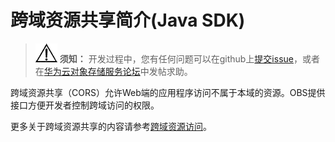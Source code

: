 # 跨域资源共享简介\(Java SDK\)<a name="obs_21_1401"></a>

>![](public_sys-resources/icon-notice.gif) **须知：** 
>开发过程中，您有任何问题可以在github上[提交issue](https://github.com/huaweicloud/huaweicloud-sdk-java-obs/issues)，或者在[华为云对象存储服务论坛](https://bbs.huaweicloud.com/forum/forum-620-1.html)中发帖求助。

跨域资源共享（CORS）允许Web端的应用程序访问不属于本域的资源。OBS提供接口方便开发者控制跨域访问的权限。

更多关于跨域资源共享的内容请参考[跨域资源访问](https://support.huaweicloud.com/ugobs-obs/obs_41_0037.html)。

